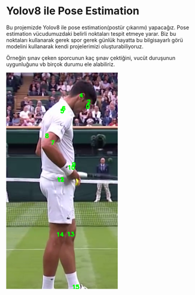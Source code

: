 # Yolov8 ile Pose Estimation

Bu projemizde Yolov8 ile pose estimation(postür çıkarımı) yapacağız. Pose estimation vücudumuzdaki belirli noktaları tespit etmeye yarar. Biz bu noktaları kullanarak gerek spor gerek günlük hayatta bu bilgisayarlı görü modelini kullanarak kendi projelerimizi oluşturabiliyoruz. 

Örneğin şınav çeken sporcunun kaç şınav çektiğini, vucüt duruşunun uygunluğunu vb birçok durumu ele alabiliriz.

<img src="./resimler/resim_1.png" alt="Yolov8 ile Pose Estimation" width="300">


